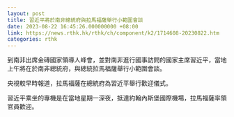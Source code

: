 ```yaml
---
layout: post
title: 習近平將於南非總統府與拉馬福薩舉行小範圍會談
date: 2023-08-22 16:45:26.000000000 +08:00
link: https://news.rthk.hk/rthk/ch/component/k2/1714608-20230822.htm
categories: rthk
---
```


到南非出席金磚國家領導人峰會，並對南非進行國事訪問的國家主席習近平，當地上午將在於南非總統府，與總統拉馬福薩舉行小範圍會談。

央視較早時報道，拉馬福薩在總統府為習近平舉行歡迎儀式。

習近平乘坐的專機是在當地星期一深夜，抵達約翰內斯堡國際機場，拉馬福薩率領官員歡迎。
